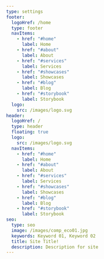 ```yaml
---
type: settings
footer:
  logoHref: /home
  type: footer
  navItems:
    - href: "#home"
      label: Home
    - href: "#about"
      label: About
    - href: "#services"
      label: Services
    - href: "#showcases"
      label: Showcases
    - href: "#blog"
      label: Blog
    - href: "#storybook"
      label: Storybook
  logo:
    src: /images/logo.svg
header:
  logoHref: /
  type: header
  floating: true
  logo:
    src: /images/logo.svg
  navItems:
    - href: "#home"
      label: Home
    - href: "#about"
      label: About
    - href: "#services"
      label: Services
    - href: "#showcases"
      label: Showcases
    - href: "#blog"
      label: Blog
    - href: "#storybook"
      label: Storybook
seo:
  type: seo
  image: /images/comp_eco01.jpg
  keywords: Keyword 01, Keyword 02
  title: Site Title!
  description: Description for site
---
```

